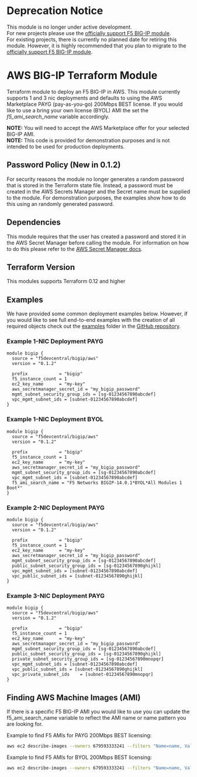 # Deprecation Notice
This module is no longer under active development.   
For new projects please use the [officially support F5 BIG-IP module](github.com/F5Networks/terraform-aws-bigip-module).  
For existing projects, there is currently no planned date for retiring this module. However, it is highly recommended that you plan to migrate to the [officially support F5 BIG-IP module](github.com/F5Networks/terraform-aws-bigip-module). 

# AWS BIG-IP Terraform Module 
Terraform module to deploy an F5 BIG-IP in AWS.  This module currently supports 1 and 3 nic deployments and defaults to using the AWS Marketplace PAYG (pay-as-you-go) 200Mbps BEST license.  If you would like to use a bring your own license (BYOL) AMI the set the *f5_ami_search_name* variable accordingly.

**NOTE:** You will need to accept the AWS Marketplace offer for your selected BIG-IP AMI.  
**NOTE:** This code is provided for demonstration purposes and is not intended to be used for production deployments. 

## Password Policy (New in 0.1.2)
For security reasons the module no longer generates a random password that is stored in the Terraform state file. Instead, a password must be created in the AWS Secrets Manager and the Secret name must be supplied to the module.  For demonstration purposes, the examples show how to do this using an randomly generated password.

## Dependencies
This module requires that the user has created a password and stored it in the AWS Secret Manager before calling the module. For information on how to do this please refer to the [AWS Secret Manager docs](https://docs.aws.amazon.com/secretsmanager/latest/userguide/manage_create-basic-secret.html).

## Terraform Version
This modules supports Terraform 0.12 and higher

## Examples
We have provided some common deployment examples below.  However, if you would like to see full end-to-end examples with the creation of all required objects check out the [examples](https://github.com/f5devcentral/terraform-aws-bigip/tree/master/examples) folder in the [GitHub repository](https://github.com/f5devcentral/terraform-aws-bigip/).

### Example 1-NIC Deployment PAYG
```hcl
module bigip {
  source = "f5devcentral/bigip/aws"
  version = "0.1.2"

  prefix            = "bigip"
  f5_instance_count = 1
  ec2_key_name      = "my-key"
  aws_secretmanager_secret_id = "my_bigip_password"
  mgmt_subnet_security_group_ids = [sg-01234567890abcdef]
  vpc_mgmt_subnet_ids = [subnet-01234567890abcdef]
}
```
### Example 1-NIC Deployment BYOL
```hcl
module bigip {
  source = "f5devcentral/bigip/aws"
  version = "0.1.2"

  prefix            = "bigip"
  f5_instance_count = 1
  ec2_key_name      = "my-key"
  aws_secretmanager_secret_id = "my_bigip_password"
  mgmt_subnet_security_group_ids = [sg-01234567890abcdef]
  vpc_mgmt_subnet_ids = [subnet-01234567890abcdef]
  f5_ami_search_name = "F5 Networks BIGIP-14.0.1*BYOL*All Modules 1 Boot*"
}
```

### Example 2-NIC Deployment PAYG
```hcl
module bigip {
  source = "f5devcentral/bigip/aws"
  version = "0.1.2"

  prefix            = "bigip"
  f5_instance_count = 1
  ec2_key_name      = "my-key"
  aws_secretmanager_secret_id = "my_bigip_password"
  mgmt_subnet_security_group_ids = [sg-01234567890abcdef]
  public_subnet_security_group_ids = [sg-01234567890ghijkl]
  vpc_mgmt_subnet_ids = [subnet-01234567890abcdef]
  vpc_public_subnet_ids = [subnet-01234567890ghijkl]
}
```

### Example 3-NIC Deployment PAYG
```hcl
module bigip {
  source = "f5devcentral/bigip/aws"
  version = "0.1.2"

  prefix            = "bigip"
  f5_instance_count = 1
  ec2_key_name      = "my-key"
  aws_secretmanager_secret_id = "my_bigip_password"
  mgmt_subnet_security_group_ids = [sg-01234567890abcdef]
  public_subnet_security_group_ids = [sg-01234567890ghijkl]
  private_subnet_security_group_ids = [sg-01234567890mnopqr]
  vpc_mgmt_subnet_ids = [subnet-01234567890abcdef]
  vpc_public_subnet_ids = [subnet-01234567890ghijkl]
  vpc_private_subnet_ids    = [subnet-01234567890mnopqr]
}
```

## Finding AWS Machine Images (AMI)
If there is a specific F5 BIG-IP AMI you would like to use you can update the f5_ami_search_name variable to reflect the AMI name or name pattern you are looking for.

Example to find F5 AMIs for PAYG 200Mbps BEST licensing:
```bash
aws ec2 describe-images --owners 679593333241 --filters "Name=name, Values=F5 Networks BIGIP-14.0.1-0.0.14* PAYG - Best 200Mbps*"
```

Example to find F5 AMIs for BYOL 200Mbps BEST licensing:
```bash
aws ec2 describe-images --owners 679593333241 --filters "Name=name, Values=F5 Networks BIGIP-14.0.1*BYOL*All Modules 1 Boot*"
```
